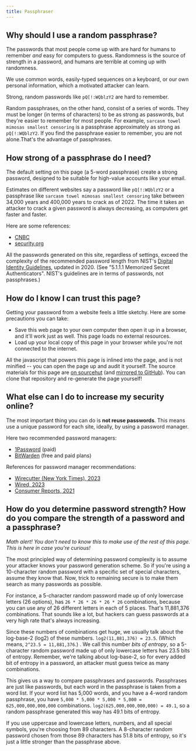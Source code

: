 ```yaml
---
title: Passphraser
---
```

## Why should I use a random passphrase?

The passwords that most people come up with are hard for humans to remember _and_ easy for computers to guess. Randomness is the source of strength in a password, and humans are terrible at coming up with randomness.

We use common words, easily-typed sequences on a keyboard, or our own personal information, which a motivated attacker can learn.

Strong, random passwords like `pQ[!:WQblzY2` are hard to remember.

Random passphrases, on the other hand, consist of a series of words. They must be longer (in terms of characters) to be as strong as passwords, but they're easier to remember for most people. For example, `sarcasm towel mimosas smallest censoring` is a passphrase approximately as strong as `pQ[!:WQblzY2`. If you find the passphrase easier to remember, you are not alone.That's the advantage of passphrases.

## How strong of a passphrase do I need?

The default setting on this page (a 5-word passphrase) create a strong
password, designed to be suitable for high-value accounts like your email.

Estimates on different websites say a password like `pQ[!:WQblzY2` or a
passphrase like `sarcasm towel mimosas smallest censoring` take between 34,000
years and 400,000 years to crack as of 2022. The time it takes an attacker to
crack a given password is always decreasing, as computers get faster and
faster.

Here are some references:

- [CNBC](https://www.cnbc.com/2022/03/20/study-if-your-passwords-are-less-than-8-characters-long-change-them.html)
- [security.org](https://www.security.org/how-secure-is-my-password/)

All the passwords generated on this site, regardless of settings, exceed the
complexity of the recommended password length from NIST's [Digital Identity
Guidelines](https://pages.nist.gov/800-63-3/sp800-63b.html), updated in 2020.
(See "5.1.1.1 Memorized Secret Authenticators". NIST's guidelines are in terms
of passwords, not passphrases.)

## How do I know I can trust this page?

Getting your password from a website feels a little sketchy. Here are some precautions you can take:

- Save this web page to your own computer then open it up in a browser, and it'll work just as well. This page loads no external resources.
- Load up your local copy of this page in your browser while you're not connected to the internet.

All the javascript that powers this page is inlined into the page, and is not minified -- you can open the page up and audit it yourself. The source materials for this page are [on sourcehut](https://git.sr.ht/~mkelly/passphraser) (and [mirrored to GitHub](https://github.com/mjkelly/passphraser)). You can clone that repository and re-generate the page yourself!

## What else can I do to increase my security online?

The most important thing you can do is **not reuse passwords**. This means use
a unique password for each site, ideally, by using a password
manager.

Here two recommended password managers:
- [1Password](https://1password.com/) (paid)
- [BitWarden](https://bitwarden.com/) (free and paid plans)

References for password manager recommendations:
- [Wirecutter (New York Times), 2023](https://www.nytimes.com/wirecutter/reviews/best-password-managers/)
- [Wired, 2023](https://www.wired.com/story/best-password-managers/)
- [Consumer Reports, 2021](https://www.consumerreports.org/electronics-computers/password-managers/best-password-managers-review-digital-security-privacy-ease-of-use-a7337649384/)

## How do you determine password strength? How do you compare the strength of a password and a passphrase?

_Math alert! You don't need to know this to make use of the rest of this page.
This is here in case you're curious!_

The most principled way of determining password complexity is to assume your attacker knows your password generation scheme. So if you're using a 10-character random password with a specific set of special characters, assume they know that. Now, trick to remaining secure is to make them search as many passwords as possible.

For instance, a 5-character random password made up of only lowercase letters (26 options), has `26 * 26 * 26 * 26 * 26` combinations, because you can use any of 26 different letters in each of 5 places. That's 11,881,376 combinations. That sounds like a lot, but hackers can guess passwords at a very high rate that's always increasing.

Since these numbers of combinations get huge, we usually talk about the log-base-2 (log2) of these numbers. `log2(11,881,376) = 23.5`. (Which means, `2^23.5 = 11,881,376`.) . We call this number _bits of entropy_, so a 5-character random password made up of only lowercase letters has 23.5 bits of entropy. Remember, we're talking about log-base-2, so for every added bit of entropy in a password, an attacker must guess twice as many combinations.

This gives us a way to compare passphrases and passwords. Passphrases are just like passwords, but each word in the passphrase is taken from a word list. If your word list has 5,000 words, and you have a 4-word random passphrase, you have `5,000 * 5,000 * 5,000 * 5,000 = 625,000,000,000,000` combinations. `log2(625,000,000,000,000) = 49.1`, so a random passphrase generated this way has 49.1 bits of entropy.

If you use uppercase and lowercase letters, numbers, and all special symbols, you're choosing from 89 characters. A 8-character random password chosen from those 89 characters has 51.8 bits of entropy, so it's just a little stronger than the passphrase above.
